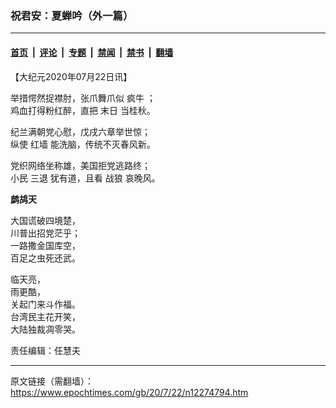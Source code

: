 ### 祝君安：夏蝉吟（外一篇）

---

#### [首页](../../../..?n12274794) &nbsp;|&nbsp; [评论](../../../../../epoch-comment?n12274794) &nbsp;|&nbsp; [专题](../../../../../epoch-special?n12274794) &nbsp;|&nbsp; [禁闻](../../../../../epoch-news?n12274794) &nbsp;|&nbsp; [禁书](../../../../../books?n12274794) &nbsp;|&nbsp; [翻墙](https://github.com/gfw-breaker/nogfw/blob/master/README.md?n12274794)


<div class="post_content" id="artbody" itemprop="articleBody">
 <!-- article content begin -->
 <p>
  【大纪元2020年07月22日讯】
 </p>
 <p>
  举措愕然捉襟肘，张爪舞爪似
  <ok href="https://www.epochtimes.com/gb/tag/%E7%96%AF%E7%89%9B.html">
   疯牛
  </ok>
  ；
  <br/>
  鸡血打得粉红醉，直把
  <ok href="https://www.epochtimes.com/gb/tag/%E6%9C%AB%E6%97%A5.html">
   末日
  </ok>
  当桂秋。
 </p>
 <p>
  纪兰满朝党心慰，戊戌六章举世惊；
  <br/>
  纵使
  <ok href="https://www.epochtimes.com/gb/tag/%E7%BA%A2%E5%A2%99.html">
   红墙
  </ok>
  能洗脑，传统不灭春风新。
 </p>
 <p>
  党织网络坐称雄，美国拒党逃路终；
  <br/>
  小民
  <ok href="https://www.epochtimes.com/gb/tag/%E4%B8%89%E9%80%80.html">
   三退
  </ok>
  犹有道，且看
  <ok href="https://www.epochtimes.com/gb/tag/%E6%88%98%E7%8B%BC.html">
   战狼
  </ok>
  哀晚风。
 </p>
 <p>
  <strong>
   鹧鸪天
  </strong>
 </p>
 <p>
  大国谎破四境楚，
  <br/>
  川普出招党茫乎；
  <br/>
  一路撒金国库空，
  <br/>
  百足之虫死还武。
 </p>
 <p>
  临天亮，
  <br/>
  雨更酷，
  <br/>
  关起门来斗作福。
  <br/>
  台湾民主花开笑，
  <br/>
  大陆独裁凋零哭。
 </p>
 <p>
  责任编辑：任慧夫
 </p>
 <!-- article content end -->
 <div id="below_article_ad">
 </div>
</div>


---

原文链接（需翻墙）：https://www.epochtimes.com/gb/20/7/22/n12274794.htm